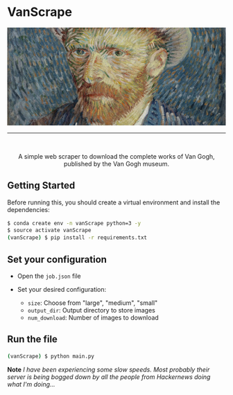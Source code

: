 # VanScrape

<div style="text-align: center">
  <img src="thumb.png"></img>
  <hr>
  <br>
  <p>A simple web scraper to download the complete works of Van Gogh, published by the Van Gogh museum.</p>
</div>



## Getting Started

Before running this, you should create a virtual environment and install the dependencies:

```bash
$ conda create env -n vanScrape python=3 -y
$ source activate vanScrape
(vanScrape) $ pip install -r requirements.txt
```


## Set your configuration

* Open the `job.json` file
* Set your desired configuration:

  - `size`: Choose from "large", "medium", "small"
  - `output_dir`: Output directory to store images
  - `num_download`: Number of images to download

## Run the file

```bash
(vanScrape) $ python main.py
```

**Note**
_I have been experiencing some slow speeds. Most probably their server is being bogged down by all the people from Hackernews doing what I'm doing..._
